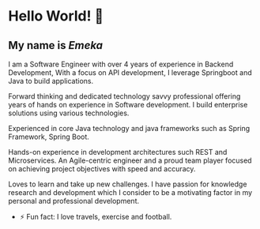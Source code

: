 # Hello World! 👋
## My name is ***Emeka***

I am a Software Engineer with over 4 years of experience in Backend Development, With a focus on API development, I leverage Springboot and Java to build applications. 

Forward thinking and dedicated technology savvy professional offering years of hands on experience in Software development. I build enterprise solutions using various technologies.

Experienced in core Java technology and java frameworks such as Spring Framework, Spring Boot. 

Hands-on experience in development architectures such REST and Microservices. 
An Agile-centric engineer and a proud team player focused on achieving project objectives with speed
and accuracy. 

Loves to learn and take up new challenges. I have passion for knowledge research and development which I consider to be a motivating factor in my personal and professional development.

- ⚡ Fun fact: I love travels, exercise and football. 

<!-- ###My Tech Stacks:
![Java]()
-->


<!--
**ChukwuEmeka1269/ChukwuEmeka1269** is a ✨ _special_ ✨ repository because its `README.md` (this file) appears on your GitHub profile.

Here are some ideas to get you started:

- 🔭 I’m currently working on ...
- 🌱 I’m currently learning ...
- 👯 I’m looking to collaborate on ...
- 🤔 I’m looking for help with ...
- 💬 Ask me about ...
- 📫 How to reach me: ...
- 😄 Pronouns: ...
- ⚡ Fun fact: ...
-->
